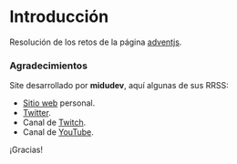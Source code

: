 # Introducción

Resolución de los retos de la página [adventjs](https://adventjs.dev).

### Agradecimientos

Site desarrollado por **midudev**, aquí algunas de sus RRSS:

  - [Sitio web](https://midu.dev) personal.
  - [Twitter](https://twitter.com/midudev).
  - Canal de [Twitch](https://www.twitch.tv/midudev).
  - Canal de [YouTube](https://www.youtube.com/c/midudev).

¡Gracias!